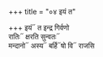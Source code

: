 +++
title = "०४ इयं त"

+++
इयं᳓ त इन्द्र गिर्वणो  
रातिः᳓ क्षरति सुन्वतः᳓  
मन्दानो᳓ अस्य᳓ बर्हि᳓षो वि᳓ राजसि